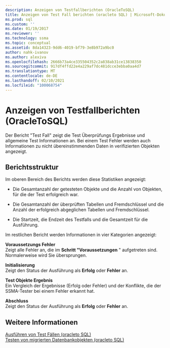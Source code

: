 ```yaml
---
description: Anzeigen von Testfallberichten (OracleToSQL)
title: Anzeigen von Test Fall berichten (oracleto SQL) | Microsoft-Dokumentation
ms.prod: sql
ms.custom: ''
ms.date: 01/19/2017
ms.reviewer: ''
ms.technology: ssma
ms.topic: conceptual
ms.assetid: 8da14323-9dd6-4019-bf79-3e8b972a9bc0
author: nahk-ivanov
ms.author: alexiva
ms.openlocfilehash: 2666b73a4ce335504352c2a838ab31ce13838350
ms.sourcegitcommit: 917df4ffd22e4a229af7dc481dcce3ebba0aa4d7
ms.translationtype: MT
ms.contentlocale: de-DE
ms.lasthandoff: 02/10/2021
ms.locfileid: "100068754"
---
```

# <a name="viewing-test-case-reports-oracletosql"></a>Anzeigen von Testfallberichten (OracleToSQL)
Der Bericht "Test Fall" zeigt die Test Überprüfungs Ergebnisse und allgemeine Test Informationen an. Bei einem Test Fehler werden auch Informationen zu nicht übereinstimmenden Daten in verifizierten Objekten angezeigt.  
  
## <a name="report-structure"></a>Berichtsstruktur  
Im oberen Bereich des Berichts werden diese Statistiken angezeigt:  
  
-   Die Gesamtanzahl der getesteten Objekte und die Anzahl von Objekten, für die der Test erfolgreich war.  
  
-   Die Gesamtanzahl der überprüften Tabellen und Fremdschlüssel und die Anzahl der erfolgreich abgeglichen Tabellen und Fremdschlüssel.  
  
-   Die Startzeit, die Endzeit des Testfalls und die Gesamtzeit für die Ausführung.  
  
Im restlichen Bericht werden Informationen in vier Kategorien angezeigt:  
  
**Voraussetzungs Fehler**  
Zeigt alle Fehler an, die im **Schritt "Voraussetzungen** " aufgetreten sind. Normalerweise wird Sie übersprungen.  
  
**Initialisierung**  
Zeigt den Status der Ausführung als **Erfolg** oder **Fehler** an.  
  
**Test Objekte Ergebnis**  
Ein Vergleich der Ergebnisse (Erfolg oder Fehler) und der Konflikte, die der SSMA-Tester bei einem Fehler erkannt hat.  
  
**Abschluss**  
Zeigt den Status der Ausführung als **Erfolg** oder **Fehler** an.  
  
## <a name="see-also"></a>Weitere Informationen  
[Ausführen von Test Fällen &#40;oracleto SQL&#41;](../../ssma/oracle/running-test-cases-oracletosql.md)  
[Testen von migrierten Datenbankobjekten &#40;oracleto SQL&#41;](../../ssma/oracle/testing-migrated-database-objects-oracletosql.md)  
  
